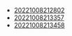 - [20221008212802](/zet/20221008212802/README.md)
- [20221008213357](/zet/20221008213357/README.md)
- [20221008213458](/zet/20221008213458/README.md)
